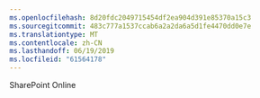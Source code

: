```yaml
---
ms.openlocfilehash: 8d20fdc2049715454df2ea904d391e85370a15c3
ms.sourcegitcommit: 483c777a1537ccab6a2a2da6a5d1fe4470dd0e7e
ms.translationtype: MT
ms.contentlocale: zh-CN
ms.lasthandoff: 06/19/2019
ms.locfileid: "61564178"
---
```

SharePoint Online